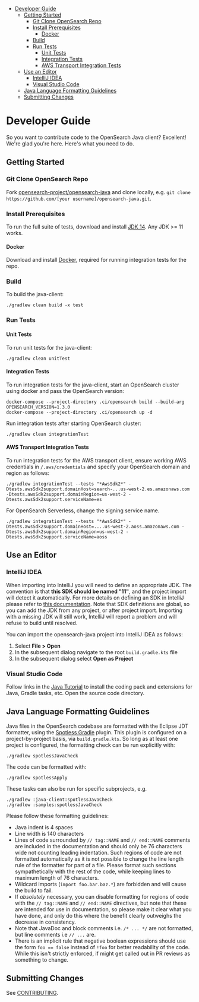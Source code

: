 - [Developer Guide](#developer-guide)
  - [Getting Started](#getting-started)
    - [Git Clone OpenSearch Repo](#git-clone-opensearch-repo)
    - [Install Prerequisites](#install-prerequisites)
      - [Docker](#docker)
    - [Build](#build)
    - [Run Tests](#run-tests)
      - [Unit Tests](#unit-tests)
      - [Integration Tests](#integration-tests)
      - [AWS Transport Integration Tests](#aws-transport-integration-tests)
  - [Use an Editor](#use-an-editor)
    - [IntelliJ IDEA](#intellij-idea)
    - [Visual Studio Code](#visual-studio-code)
  - [Java Language Formatting Guidelines](#java-language-formatting-guidelines)
  - [Submitting Changes](#submitting-changes)

# Developer Guide

So you want to contribute code to the OpenSearch Java client? Excellent! We're glad you're here. Here's what you need to do.

## Getting Started

### Git Clone OpenSearch Repo

Fork [opensearch-project/opensearch-java](https://github.com/opensearch-project/opensearch-java) and clone locally, e.g. `git clone https://github.com/[your username]/opensearch-java.git`.

### Install Prerequisites

To run the full suite of tests, download and install [JDK 14](https://jdk.java.net/archive/). Any JDK >= 11 works.

#### Docker

Download and install [Docker](https://docs.docker.com/install/), required for running integration tests for the repo.

### Build

To build the java-client:

```
./gradlew clean build -x test
```

### Run Tests

#### Unit Tests

To run unit tests for the java-client:

```
./gradlew clean unitTest
```

#### Integration Tests

To run integration tests for the java-client, start an OpenSearch cluster using docker and pass the OpenSearch version:

```
docker-compose --project-directory .ci/opensearch build --build-arg OPENSEARCH_VERSION=1.3.0
docker-compose --project-directory .ci/opensearch up -d
```

Run integration tests after starting OpenSearch cluster:

```
./gradlew clean integrationTest
```

#### AWS Transport Integration Tests

To run integration tests for the AWS transport client, ensure working AWS credentials in `/.aws/credentials` and specify your OpenSearch domain and region as follows:

```
./gradlew integrationTest --tests "*AwsSdk2*" -Dtests.awsSdk2support.domainHost=search-...us-west-2.es.amazonaws.com -Dtests.awsSdk2support.domainRegion=us-west-2 -Dtests.awsSdk2support.serviceName=es
```

For OpenSearch Serverless, change the signing service name.

```
./gradlew integrationTest --tests "*AwsSdk2*" -Dtests.awsSdk2support.domainHost=....us-west-2.aoss.amazonaws.com -Dtests.awsSdk2support.domainRegion=us-west-2 -Dtests.awsSdk2support.serviceName=aoss
```

## Use an Editor

### IntelliJ IDEA

When importing into IntelliJ you will need to define an appropriate JDK. The convention is that **this SDK should be named "11"**, and the project import will detect it automatically. For more details on defining an SDK in IntelliJ please refer to [this documentation](https://www.jetbrains.com/help/idea/sdk.html#define-sdk). Note that SDK definitions are global, so you can add the JDK from any project, or after project import. Importing with a missing JDK will still work, IntelliJ will report a problem and will refuse to build until resolved.

You can import the opensearch-java project into IntelliJ IDEA as follows:

1. Select **File > Open**
2. In the subsequent dialog navigate to the root `build.gradle.kts` file
3. In the subsequent dialog select **Open as Project**

### Visual Studio Code

Follow links in the [Java Tutorial](https://code.visualstudio.com/docs/java/java-tutorial) to install the coding pack and extensions for Java, Gradle tasks, etc. Open the source code directory.

## Java Language Formatting Guidelines

Java files in the OpenSearch codebase are formatted with the Eclipse JDT formatter, using the [Spotless Gradle](https://github.com/diffplug/spotless/tree/master/plugin-gradle) plugin. This plugin is configured on a project-by-project basis, via `build.gradle.kts`. So long as at least one project is configured, the formatting check can be run explicitly with:

    ./gradlew spotlessJavaCheck

The code can be formatted with:

    ./gradlew spotlessApply

These tasks can also be run for specific subprojects, e.g.

    ./gradlew :java-client:spotlessJavaCheck
    ./gradlew :samples:spotlessJavaCheck

Please follow these formatting guidelines:

* Java indent is 4 spaces
* Line width is 140 characters
* Lines of code surrounded by `// tag::NAME` and `// end::NAME` comments are included in the documentation and should only be 76 characters wide not counting leading indentation. Such regions of code are not formatted automatically as it is not possible to change the line length rule of the formatter for part of a file. Please format such sections sympathetically with the rest of the code, while keeping lines to maximum length of 76 characters.
* Wildcard imports (`import foo.bar.baz.*`) are forbidden and will cause the build to fail.
* If *absolutely* necessary, you can disable formatting for regions of code with the `// tag::NAME` and `// end::NAME` directives, but note that these are intended for use in documentation, so please make it clear what you have done, and only do this where the benefit clearly outweighs the decrease in consistency.
* Note that JavaDoc and block comments i.e. `/* ... */` are not formatted, but line comments i.e `// ...` are.
* There is an implicit rule that negative boolean expressions should use the form `foo == false` instead of `!foo` for better readability of the code. While this isn't strictly enforced, if might get called out in PR reviews as something to change.

## Submitting Changes

See [CONTRIBUTING](CONTRIBUTING.md).
